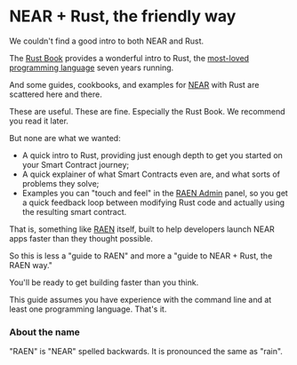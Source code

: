 # NEAR + Rust, the friendly way

We couldn't find a good intro to both NEAR and Rust.

The [Rust Book](https://doc.rust-lang.org/book/) provides a wonderful intro to Rust, the [most-loved programming language](https://en.wikipedia.org/wiki/Rust_(programming_language)#Adoption) seven years running.

And some guides, cookbooks, and examples for [NEAR](https://near.org) with Rust are scattered here and there.

These are useful. These are fine. Especially the Rust Book. We recommend you read it later.

But none are what we wanted:

- A quick intro to Rust, providing just enough depth to get you started on your Smart Contract journey;
- A quick explainer of what Smart Contracts even are, and what sorts of problems they solve;
- Examples you can "touch and feel" in the [RAEN Admin](https://raen.dev/admin) panel, so you get a quick feedback loop between modifying Rust code and actually using the resulting smart contract.

That is, something like [RAEN](https://raen.dev) itself, built to help developers launch NEAR apps faster than they thought possible.

So this is less a "guide to RAEN" and more a "guide to NEAR + Rust, the RAEN way."

You'll be ready to get building faster than you think.

This guide assumes you have experience with the command line and at least one programming language. That's it.

<!--
TODO: link to Status Message: Expert once it's complete

If you have experience with NEAR, you can skip ahead to [Chapter 5: Status Message Expert](./status-message/expert/intro.md).
-->

### About the name

"RAEN" is "NEAR" spelled backwards. It is pronounced the same as "rain".
